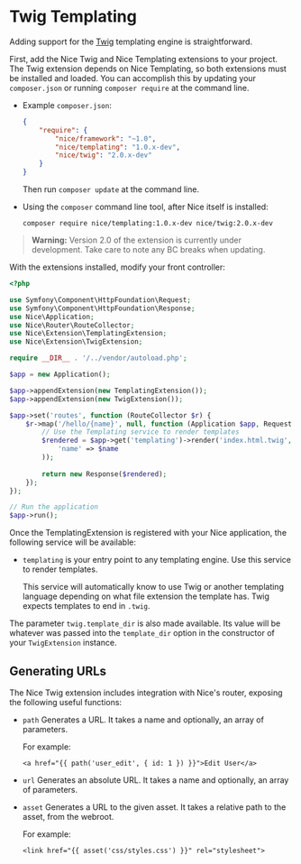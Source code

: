 Twig Templating
===============

Adding support for the [Twig](http://twig.sensiolabs.org) templating engine is straightforward.

First, add the Nice Twig and Nice Templating extensions to your project. The Twig extension
depends on Nice Templating, so both extensions must be installed and loaded. You can accomplish
this by updating your `composer.json` or running `composer require` at the command line.

*   Example `composer.json`:

    ```json
    {
        "require": {
            "nice/framework": "~1.0",
            "nice/templating": "1.0.x-dev",
            "nice/twig": "2.0.x-dev"
        }
    }
    ```
    
    Then run `composer update` at the command line.
    

*   Using the `composer` command line tool, after Nice itself is installed:

    ```
    composer require nice/templating:1.0.x-dev nice/twig:2.0.x-dev
    ```

> **Warning:** Version 2.0 of the extension is currently under development. Take care to note any BC breaks when updating.


With the extensions installed, modify your front controller:

```php
<?php

use Symfony\Component\HttpFoundation\Request;
use Symfony\Component\HttpFoundation\Response;
use Nice\Application;
use Nice\Router\RouteCollector;
use Nice\Extension\TemplatingExtension;
use Nice\Extension\TwigExtension;

require __DIR__ . '/../vendor/autoload.php';

$app = new Application();

$app->appendExtension(new TemplatingExtension());
$app->appendExtension(new TwigExtension());

$app->set('routes', function (RouteCollector $r) {
    $r->map('/hello/{name}', null, function (Application $app, Request $request, $name) {
        // Use the Templating service to render templates
        $rendered = $app->get('templating')->render('index.html.twig', array(
            'name' => $name
        ));
        
        return new Response($rendered);
    });
});

// Run the application
$app->run();
```

Once the TemplatingExtension is registered with your Nice application, the following service will be available:

* `templating` is your entry point to any templating engine. Use this service to render templates.

  This service will automatically know to use Twig or another templating language depending on what file extension
  the template has. Twig expects templates to end in `.twig`.

The parameter `twig.template_dir` is also made available. Its value will be whatever was passed into
the `template_dir` option in the constructor of your `TwigExtension` instance.


Generating URLs
---------------

The Nice Twig extension includes integration with Nice's router, exposing the following useful functions:

*   `path` Generates a URL. It takes a name and optionally, an array of parameters.

    For example:
    ```twig
    <a href="{{ path('user_edit', { id: 1 }) }}">Edit User</a>
    ```
    
*   `url` Generates an absolute URL. It takes a name and optionally, an array of parameters.

*   `asset` Generates a URL to the given asset. It takes a relative path to the asset, from the webroot.

    For example:
    ```twig
    <link href="{{ asset('css/styles.css') }}" rel="stylesheet">
    ```
